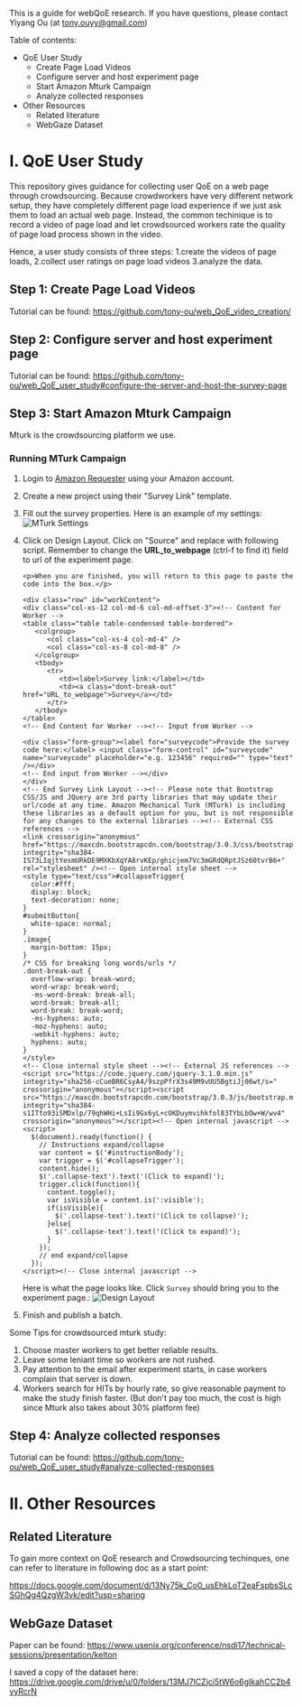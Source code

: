 
This is a guide for webQoE research. If you have questions, please contact Yiyang Ou (at tony.ouyy@gmail.com)

Table of contents:
- QoE User Study
   - Create Page Load Videos
   - Configure server and host experiment page
   - Start Amazon Mturk Campaign
   - Analyze collected responses
- Other Resources
   - Related literature
   - WebGaze Dataset 

# I. QoE User Study

This repository gives guidance for collecting user QoE on a web page through crowdsourcing. Because crowdworkers have very different network setup, they have completely different page load experience if we just ask them to load an actual web page. Instead, the common techinique is to record a video of page load and let crowdsourced workers rate the quality of page load process shown in the video. 

Hence, a user study consists of three steps: 1.create the videos of page loads, 2.collect user ratings on page load videos 3.analyze the data. 


## Step 1: Create Page Load Videos
Tutorial can be found: https://github.com/tony-ou/web_QoE_video_creation/

## Step 2: Configure server and host experiment page
Tutorial can be found: https://github.com/tony-ou/web_QoE_user_study#configure-the-server-and-host-the-survey-page

## Step 3: Start Amazon Mturk Campaign

Mturk is the crowdsourcing platform we use.

### Running MTurk Campaign

1. Login to [Amazon Requester](https://requester.mturk.com/begin_signin) using your Amazon account.

2. Create a new project using their "Survey Link" template.

3. Fill out the survey properties. Here is an example of my settings:
   ![MTurk Settings](https://github.com/tony-ou/web_QoE_guide/blob/main/files/MTurk_Settings.PNG)

4. Click on Design Layout. Click on "Source" and replace with following script. Remember to change the **URL_to_webpage** (ctrl-f to find it) field to url of the experiment page.
   ```shell
   <p>When you are finished, you will return to this page to paste the code into the box.</p>

   <div class="row" id="workContent">
   <div class="col-xs-12 col-md-6 col-md-offset-3"><!-- Content for Worker -->
   <table class="table table-condensed table-bordered">
      <colgroup>
         <col class="col-xs-4 col-md-4" />
         <col class="col-xs-8 col-md-8" />
      </colgroup>
      <tbody>
         <tr>
            <td><label>Survey link:</label></td>
            <td><a class="dont-break-out" href="URL_to_webpage">Survey</a></td>
         </tr>
      </tbody>
   </table>
   <!-- End Content for Worker --><!-- Input from Worker -->

   <div class="form-group"><label for="surveycode">Provide the survey code here:</label> <input class="form-control" id="surveycode" name="surveycode" placeholder="e.g. 123456" required="" type="text" /></div>
   <!-- End input from Worker --></div>
   </div>
   <!-- End Survey Link Layout --><!-- Please note that Bootstrap CSS/JS and JQuery are 3rd party libraries that may update their url/code at any time. Amazon Mechanical Turk (MTurk) is including these libraries as a default option for you, but is not responsible for any changes to the external libraries --><!-- External CSS references -->
   <link crossorigin="anonymous" href="https://maxcdn.bootstrapcdn.com/bootstrap/3.0.3/css/bootstrap.min.css" integrity="sha384-IS73LIqjtYesmURkDE9MXKbXqYA8rvKEp/ghicjem7Vc3mGRdQRptJSz60tvrB6+" rel="stylesheet" /><!-- Open internal style sheet -->
   <style type="text/css">#collapseTrigger{
     color:#fff;
     display: block;
     text-decoration: none;
   }
   #submitButton{
     white-space: normal;
   }
   .image{
     margin-bottom: 15px; 
   }
   /* CSS for breaking long words/urls */
   .dont-break-out {
     overflow-wrap: break-word;
     word-wrap: break-word;
     -ms-word-break: break-all;
     word-break: break-all;
     word-break: break-word;
     -ms-hyphens: auto;
     -moz-hyphens: auto;
     -webkit-hyphens: auto;
     hyphens: auto;
   }
   </style>
   <!-- Close internal style sheet --><!-- External JS references --><script src="https://code.jquery.com/jquery-3.1.0.min.js"   integrity="sha256-cCueBR6CsyA4/9szpPfrX3s49M9vUU5BgtiJj06wt/s="   crossorigin="anonymous"></script><script src="https://maxcdn.bootstrapcdn.com/bootstrap/3.0.3/js/bootstrap.min.js" integrity="sha384-s1ITto93iSMDxlp/79qhWHi+LsIi9Gx6yL+cOKDuymvihkfol83TYbLbOw+W/wv4" crossorigin="anonymous"></script><!-- Open internal javascript --><script>
     $(document).ready(function() {
       // Instructions expand/collapse
       var content = $('#instructionBody');
       var trigger = $('#collapseTrigger');
       content.hide();
       $('.collapse-text').text('(Click to expand)');
       trigger.click(function(){
         content.toggle();
         var isVisible = content.is(':visible');
         if(isVisible){
           $('.collapse-text').text('(Click to collapse)');
         }else{
           $('.collapse-text').text('(Click to expand)');
         }
       });
       // end expand/collapse
     });
   </script><!-- Close internal javascript -->
   ```
   
    Here is what the page looks like. Click `Survey` should bring you to the experiment page.:
   ![Design Layout](https://github.com/tony-ou/web_QoE_guide/blob/main/files/Design_Layout.PNG)


5. Finish and publish a batch.

Some Tips for crowdsourced mturk study: 
1. Choose master workers to get better reliable results.
2. Leave some leniant time so workers are not rushed.
3. Pay attention to the email after experiment starts, in case workers complain that server is down.
4. Workers search for HITs by hourly rate, so give reasonable payment to make the study finish faster. (But don't pay too much, the cost is high since Mturk also takes about 30% platform fee)

## Step 4: Analyze collected responses
Tutorial can be found:  https://github.com/tony-ou/web_QoE_user_study#analyze-collected-responses

# II. Other Resources

## Related Literature
To gain more context on QoE research and Crowdsourcing techinques, one can refer to literature in following doc as a start point: 

https://docs.google.com/document/d/13Ny75k_Co0_usEhkLoT2eaFspbsSLcSGhQg4QzgW3vk/edit?usp=sharing


## WebGaze Dataset 

Paper can be found: https://www.usenix.org/conference/nsdi17/technical-sessions/presentation/kelton

I saved a copy of the dataset here: https://drive.google.com/drive/u/0/folders/13MJ7lCZjci5tW6o6gIkahCC2b4vyRcrN
